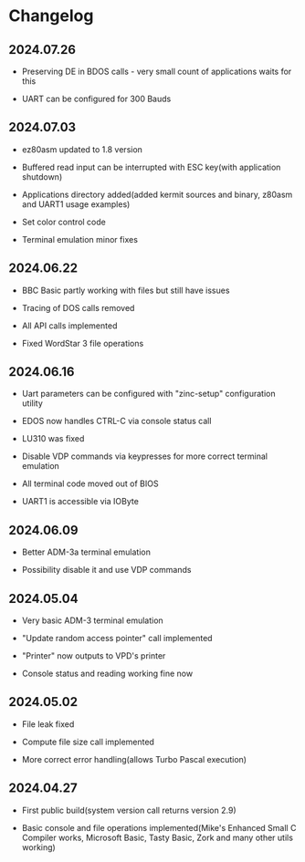 # Changelog

## 2024.07.26

 * Preserving DE in BDOS calls - very small count of applications waits for this

 * UART can be configured for 300 Bauds 

## 2024.07.03

 * ez80asm updated to 1.8 version

 * Buffered read input can be interrupted with ESC key(with application shutdown)

 * Applications directory added(added kermit sources and binary, z80asm and UART1 usage examples)

 * Set color control code

 * Terminal emulation minor fixes

## 2024.06.22

 * BBC Basic partly working with files but still have issues

 * Tracing of DOS calls removed

 * All API calls implemented

 * Fixed WordStar 3 file operations

## 2024.06.16

 * Uart parameters can be configured with "zinc-setup" configuration utility

 * EDOS now handles CTRL-C via console status call

 * LU310 was fixed

 * Disable VDP commands via keypresses for more correct terminal emulation

 * All terminal code moved out of BIOS

 * UART1 is accessible via IOByte

## 2024.06.09

 * Better ADM-3a terminal emulation

 * Possibility disable it and use VDP commands

## 2024.05.04

 * Very basic ADM-3 terminal emulation

 * "Update random access pointer" call implemented 

 * "Printer" now outputs to VPD's printer

 * Console status and reading working fine now

## 2024.05.02

 * File leak fixed

 * Compute file size call implemented

 * More correct error handling(allows Turbo Pascal execution)

## 2024.04.27

 * First public build(system version call returns version 2.9)

 * Basic console and file operations implemented(Mike's Enhanced Small C Compiler works, Microsoft Basic, Tasty Basic, Zork and many other utils working)